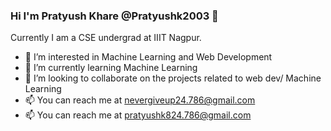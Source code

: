### Hi I'm Pratyush Khare @Pratyushk2003 👋

<!--
**Pratyushk2003/Pratyushk2003** is a ✨ _special_ ✨ repository because its `README.md` (this file) appears on your GitHub profile.

Here are some ideas to get you started:

- 🔭 I’m currently working on ...
- 🌱 I’m currently learning ...
- 👯 I’m looking to collaborate on ...
- 🤔 I’m looking for help with ...
- 💬 Ask me about ...
- 📫 How to reach me: ...
- 😄 Pronouns: ...
- ⚡ Fun fact: ...
-->
Currently I am a CSE undergrad at IIIT Nagpur.

- 👀 I’m interested in Machine Learning and Web Development
- 🌱 I’m currently learning Machine Learning
- 👯 I’m looking to collaborate on the projects related to web dev/ Machine Learning
- 📫 You can reach me at nevergiveup24.786@gmail.com
- 📫 You can reach me at pratyushk824.786@gmail.com
